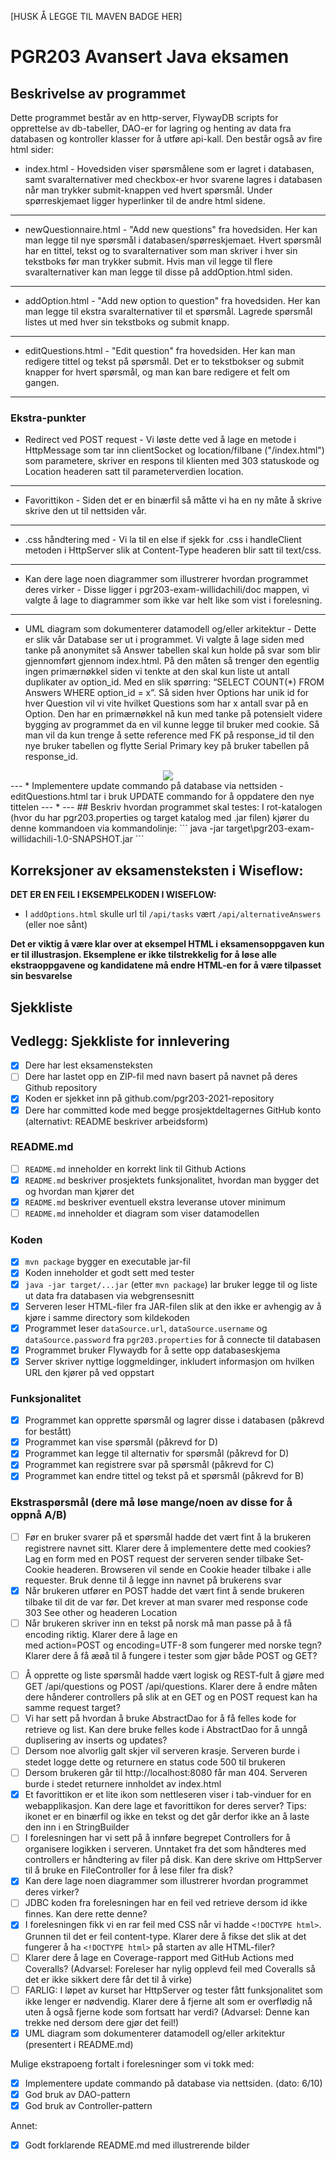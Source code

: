 [HUSK Å LEGGE TIL MAVEN BADGE HER]
# PGR203 Avansert Java eksamen

## Beskrivelse av programmet
Dette programmet består av en http-server, FlywayDB scripts for opprettelse av db-tabeller, DAO-er for lagring og henting av data fra databasen og kontroller klasser for å utføre api-kall. Den består også av fire html sider:
* index.html - Hovedsiden viser spørsmålene som er lagret i databasen, samt svaralternativer med checkbox-er hvor svarene lagres i databasen når man trykker submit-knappen ved hvert spørsmål. Under spørreskjemaet ligger hyperlinker til de andre html sidene.
---
* newQuestionnaire.html - "Add new questions" fra hovedsiden. Her kan man legge til nye spørsmål i databasen/spørreskjemaet. Hvert spørsmål har en tittel, tekst og to svaralternativer som man skriver i hver sin tekstboks før man trykker submit. Hvis man vil legge til flere svaralternativer kan man legge til disse på addOption.html siden.
---
* addOption.html - "Add new option to question" fra hovedsiden. Her kan man legge til ekstra svaralternativer til et spørsmål. Lagrede spørsmål listes ut med hver sin tekstboks og submit knapp.
---
* editQuestions.html - "Edit question" fra hovedsiden. Her kan man redigere tittel og tekst på spørsmål. Det er to tekstbokser og submit knapper for hvert spørsmål, og man kan bare redigere et felt om gangen.
---

### Ekstra-punkter
* Redirect ved POST request - Vi løste dette ved å lage en metode i HttpMessage som tar inn clientSocket og location/filbane ("/index.html") som parametere, skriver en respons til klienten med 303 statuskode og Location headeren satt til parameterverdien location.
---
* Favorittikon - Siden det er en binærfil så måtte vi ha en ny måte å skrive skrive den ut til nettsiden vår. 
---
* .css håndtering med <!DOCTYPE html> - Vi la til en else if sjekk for .css i handleClient metoden i HttpServer slik at Content-Type headeren blir satt til text/css.
---
* Kan dere lage noen diagrammer som illustrerer hvordan programmet deres virker - Disse ligger i pgr203-exam-willidachili/doc mappen, vi valgte å lage to diagrammer som ikke var helt like som vist i forelesning.
---
* UML diagram som dokumenterer datamodell og/eller arkitektur - Dette er slik vår Database ser ut i programmet. Vi valgte å lage siden med tanke på anonymitet så Answer tabellen skal kun holde på svar som blir gjennomført gjennom index.html. På den måten så trenger den egentlig ingen primærnøkkel siden vi tenkte at den skal kun liste ut antall duplikater av option_id. Med en slik spørring: “SELECT COUNT(\*) FROM Answers WHERE option_id = x”. Så siden hver Options har unik id for hver Question vil vi vite hvilket Questions som har x antall svar på en Option. Den har en primærnøkkel nå kun med tanke på potensielt videre bygging av programmet da en vil kunne legge til bruker med cookie. Så man vil da kun trenge å sette reference med FK på response_id til den nye bruker tabellen og flytte Serial Primary key på bruker tabellen på response_id.
<div align=center>
<img src="https://user-images.githubusercontent.com/71970061/141373174-849c8ec7-78ea-4c2d-9b84-6f560fc6a708.PNG"/>
</div>
---
* Implementere update commando på database via nettsiden - editQuestions.html tar i bruk UPDATE commando for å oppdatere den nye tittelen 
---
*
---
## Beskriv hvordan programmet skal testes:
I rot-katalogen (hvor du har pgr203.properties og target katalog med .jar filen) kjører du denne kommandoen via kommandolinje:
```
java -jar target\pgr203-exam-willidachili-1.0-SNAPSHOT.jar
```

## Korreksjoner av eksamensteksten i Wiseflow:

**DET ER EN FEIL I EKSEMPELKODEN I WISEFLOW:**

* I `addOptions.html` skulle url til `/api/tasks` vært `/api/alternativeAnswers` (eller noe sånt)

**Det er viktig å være klar over at eksempel HTML i eksamensoppgaven kun er til illustrasjon. Eksemplene er ikke tilstrekkelig for å løse alle ekstraoppgavene og kandidatene må endre HTML-en for å være tilpasset sin besvarelse**


## Sjekkliste

## Vedlegg: Sjekkliste for innlevering

* [x] Dere har lest eksamensteksten
* [ ] Dere har lastet opp en ZIP-fil med navn basert på navnet på deres Github repository
* [x] Koden er sjekket inn på github.com/pgr203-2021-repository
* [x] Dere har committed kode med begge prosjektdeltagernes GitHub konto (alternativt: README beskriver arbeidsform)

### README.md

* [ ] `README.md` inneholder en korrekt link til Github Actions
* [x] `README.md` beskriver prosjektets funksjonalitet, hvordan man bygger det og hvordan man kjører det
* [x] `README.md` beskriver eventuell ekstra leveranse utover minimum
* [ ] `README.md` inneholder et diagram som viser datamodellen

### Koden

* [x] `mvn package` bygger en executable jar-fil
* [x] Koden inneholder et godt sett med tester
* [x] `java -jar target/...jar` (etter `mvn package`) lar bruker legge til og liste ut data fra databasen via webgrensesnitt
* [x] Serveren leser HTML-filer fra JAR-filen slik at den ikke er avhengig av å kjøre i samme directory som kildekoden
* [x] Programmet leser `dataSource.url`, `dataSource.username` og `dataSource.password` fra `pgr203.properties` for å connecte til databasen
* [x] Programmet bruker Flywaydb for å sette opp databaseskjema
* [x] Server skriver nyttige loggmeldinger, inkludert informasjon om hvilken URL den kjører på ved oppstart

### Funksjonalitet

* [x] Programmet kan opprette spørsmål og lagrer disse i databasen (påkrevd for bestått)
* [x] Programmet kan vise spørsmål (påkrevd for D)
* [x] Programmet kan legge til alternativ for spørsmål (påkrevd for D)
* [x] Programmet kan registrere svar på spørsmål (påkrevd for C)
* [x] Programmet kan endre tittel og tekst på et spørsmål (påkrevd for B)

### Ekstraspørsmål (dere må løse mange/noen av disse for å oppnå A/B)

* [ ] Før en bruker svarer på et spørsmål hadde det vært fint å la brukeren registrere navnet sitt. Klarer dere å implementere dette med cookies? Lag en form med en POST request der serveren sender tilbake Set-Cookie headeren. Browseren vil sende en Cookie header tilbake i alle requester. Bruk denne til å legge inn navnet på brukerens svar
* [x] Når brukeren utfører en POST hadde det vært fint å sende brukeren tilbake til dit de var før. Det krever at man svarer med response code 303 See other og headeren Location
* [ ] Når brukeren skriver inn en tekst på norsk må man passe på å få encoding riktig. Klarer dere å lage en <form> med action=POST og encoding=UTF-8 som fungerer med norske tegn? Klarer dere å få æøå til å fungere i tester som gjør både POST og GET?
* [ ] Å opprette og liste spørsmål hadde vært logisk og REST-fult å gjøre med GET /api/questions og POST /api/questions. Klarer dere å endre måten dere hånderer controllers på slik at en GET og en POST request kan ha samme request target?
* [ ] Vi har sett på hvordan å bruke AbstractDao for å få felles kode for retrieve og list. Kan dere bruke felles kode i AbstractDao for å unngå duplisering av inserts og updates?
* [ ] Dersom noe alvorlig galt skjer vil serveren krasje. Serveren burde i stedet logge dette og returnere en status code 500 til brukeren
* [ ] Dersom brukeren går til http://localhost:8080 får man 404. Serveren burde i stedet returnere innholdet av index.html
* [x] Et favorittikon er et lite ikon som nettleseren viser i tab-vinduer for en webapplikasjon. Kan dere lage et favorittikon for deres server? Tips: ikonet er en binærfil og ikke en tekst og det går derfor ikke an å laste den inn i en StringBuilder
* [ ] I forelesningen har vi sett på å innføre begrepet Controllers for å organisere logikken i serveren. Unntaket fra det som håndteres med controllers er håndtering av filer på disk. Kan dere skrive om HttpServer til å bruke en FileController for å lese filer fra disk?
* [x] Kan dere lage noen diagrammer som illustrerer hvordan programmet deres virker?
* [ ] JDBC koden fra forelesningen har en feil ved retrieve dersom id ikke finnes. Kan dere rette denne?
* [x] I forelesningen fikk vi en rar feil med CSS når vi hadde `<!DOCTYPE html>`. Grunnen til det er feil content-type. Klarer dere å fikse det slik at det fungerer å ha `<!DOCTYPE html>` på starten av alle HTML-filer?
* [ ] Klarer dere å lage en Coverage-rapport med GitHub Actions med Coveralls? (Advarsel: Foreleser har nylig opplevd feil med Coveralls så det er ikke sikkert dere får det til å virke)
* [ ] FARLIG: I løpet av kurset har HttpServer og tester fått funksjonalitet som ikke lenger er nødvendig. Klarer dere å fjerne alt som er overflødig nå uten å også fjerne kode som fortsatt har verdi? (Advarsel: Denne kan trekke ned dersom dere gjør det feil!)
* [x] UML diagram som dokumenterer datamodell og/eller arkitektur (presentert i README.md)

Mulige ekstrapoeng fortalt i forelesninger som vi tokk med:
* [x] Implementere update commando på database via nettsiden. (dato: 6/10)
* [x] God bruk av DAO-pattern
* [x] God bruk av Controller-pattern

Annet:
* [x] Godt forklarende README.md med illustrerende bilder
